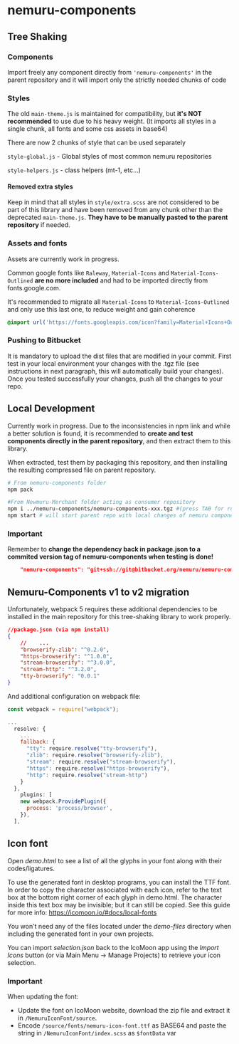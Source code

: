 # nemuru-components

## Tree Shaking

### Components

Import freely any component directly from `'nemuru-components'` in the parent repository and it will import only the strictly needed chunks of code

### Styles

The old `main-theme.js` is maintained for compatibility, but
**it's NOT recommended** to use due to his heavy weight. (It imports all styles in a single chunk,
all fonts and some css assets in base64)

There are now 2 chunks of style that can be used separately

`style-global.js` - Global styles of most common nemuru repositories

`style-helpers.js` - class helpers (mt-1, etc...)

#### Removed extra styles

Keep in mind that all styles in `style/extra.scss` are not considered to be part of this library and
have been removed from any chunk other than the deprecated `main-theme.js`. **They have to be manually
pasted to the parent repository** if needed.

### Assets and fonts

Assets are currently work in progress.

Common google fonts like `Raleway`, `Material-Icons` and `Material-Icons-Outlined` **are no more included** and had to be imported directly from fonts.google.com.

It's recommended to migrate all `Material-Icons` to `Material-Icons-Outlined` and only use this last one, to reduce weight and gain coherence

```css
@import url('https://fonts.googleapis.com/icon?family=Material+Icons+Outlined');
```

### Pushing to Bitbucket

It is mandatory to upload the dist files that are modified in your commit.
First test in your local environment your changes with the .tgz file (see instructions in next paragraph, this will automatically build your changes).
Once you tested successfully your changes, push all the changes to your repo.

## Local Development

Currently work in progress. Due to the inconsistencies in npm link and while a better solution is found, it is recommended to **create and test components directly in the parent repository**, and then extract them to this library.

When extracted, test them by packaging this repository, and then installing the resulting compressed file on parent repository.

```bash
# From nemuru-components folder
npm pack
```

```bash
#From Newmuru-Merchant folder acting as consumer repository
npm i ../nemuru-components/nemuru-components-xxx.tgz #(press TAB for route autocomplete)
npm start # will start parent repo with local changes of nemuru components
```

### Important

Remember to **change the dependency back in package.json to a commited version tag of nemuru-components when testing is done!**

```json
    "nemuru-components": "git+ssh://git@bitbucket.org/nemuru/nemuru-components.git#x.x.x",
```

## Nemuru-Components v1 to v2 migration

Unfortunately, webpack 5 requires these additional dependencies to be installed in the main repository for this tree-shaking library to work properly.

```json
//package.json (via npm install)
{
    //    ...
    "browserify-zlib": "^0.2.0",
    "https-browserify": "^1.0.0",
    "stream-browserify": "^3.0.0",
    "stream-http": "^3.2.0",
    "tty-browserify": "0.0.1"
}
```

And additional configuration on webpack file:

```js
const webpack = require("webpack");

...
  resolve: {
    ...
    fallback: {
      "tty": require.resolve("tty-browserify"),
      "zlib": require.resolve("browserify-zlib"),
      "stream": require.resolve("stream-browserify"),
      "https": require.resolve("https-browserify"),
      "http": require.resolve("stream-http")
    }
  },
    plugins: [
    new webpack.ProvidePlugin({
      process: 'process/browser',
    }),
  ],
```

## Icon font

Open _demo.html_ to see a list of all the glyphs in your font along with their codes/ligatures.

To use the generated font in desktop programs, you can install the TTF font. In order to copy the character associated with each icon, refer to the text box at the bottom right corner of each glyph in demo.html. The character inside this text box may be invisible; but it can still be copied. See this guide for more info: https://icomoon.io/#docs/local-fonts

You won't need any of the files located under the _demo-files_ directory when including the generated font in your own projects.

You can import _selection.json_ back to the IcoMoon app using the _Import Icons_ button (or via Main Menu → Manage Projects) to retrieve your icon selection.

### Important

When updating the font:

-   Update the font on IcoMoon website, download the zip file and extract it in `/NemuruIconFont/source`.
-   Encode `/source/fonts/nemuru-icon-font.ttf` as BASE64 and paste the string in `/NemuruIconFont/index.scss` as `$fontData` var

